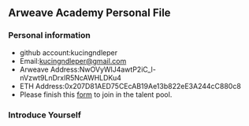 ## Arweave Academy Personal File

### Personal information

- github account:kucingndleper
- Email:kucingndleper@gmail.com
- Arweave Address:NwOVyWlJ4awtP2iC_l-nVzwt9LnDrxIR5NcAWHLDKu4
- ETH Address:0x207D81AED75CEcAB19Ae13b822eE3A244cC880c8
- Please finish this [form](https://docs.google.com/forms/d/e/1FAIpQLSfWA5fIIcBgmRppm3jNz5vmf9Mai_QMVil-2pO4r7YKn_Zhtw/viewform?usp=sf_link) to join in the talent pool.

### Introduce Yourself
